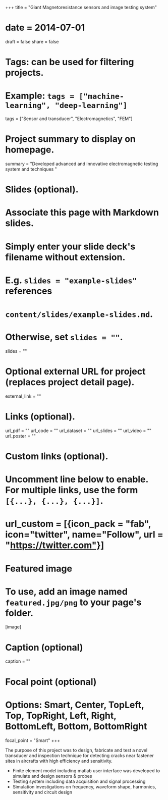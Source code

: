 +++
title = "Giant Magnetoresistance sensors and image testing system"
# date = 2014-07-01
draft = false
share = false

# Tags: can be used for filtering projects.
# Example: `tags = ["machine-learning", "deep-learning"]`
tags = ["Sensor and transducer", "Electromagnetics", "FEM"]

# Project summary to display on homepage.
summary = "Developed advanced and innovative electromagnetic testing system and techniques "

# Slides (optional).
#   Associate this page with Markdown slides.
#   Simply enter your slide deck's filename without extension.
#   E.g. `slides = "example-slides"` references 
#   `content/slides/example-slides.md`.
#   Otherwise, set `slides = ""`.
slides = ""

# Optional external URL for project (replaces project detail page).
external_link = ""

# Links (optional).
url_pdf = ""
url_code = ""
url_dataset = ""
url_slides = ""
url_video = ""
url_poster = ""

# Custom links (optional).
#   Uncomment line below to enable. For multiple links, use the form `[{...}, {...}, {...}]`.
# url_custom = [{icon_pack = "fab", icon="twitter", name="Follow", url = "https://twitter.com"}]

# Featured image
# To use, add an image named `featured.jpg/png` to your page's folder. 
[image]
  # Caption (optional)
  caption = ""

  # Focal point (optional)
  # Options: Smart, Center, TopLeft, Top, TopRight, Left, Right, BottomLeft, Bottom, BottomRight
  focal_point = "Smart"
+++

The purpose of this project was to design, fabricate and test a novel transducer and inspection technique for detecting cracks near fastener sites in aircrafts with high efficiency and sensitivity.

* Finite element model including matlab user interface was developed to simulate and design sensors & probes 
* Testing system including data acquisition and signal processing 
* Simulation investigations on frequency, waveform shape, harmonics, sensitivity and circuit design

